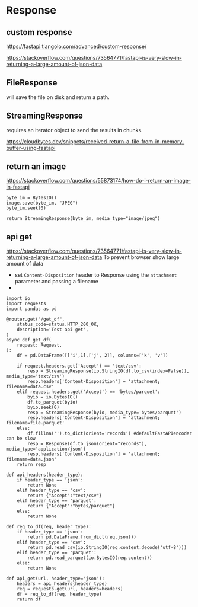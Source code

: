 # Response

## custom response
https://fastapi.tiangolo.com/advanced/custom-response/

https://stackoverflow.com/questions/73564771/fastapi-is-very-slow-in-returning-a-large-amount-of-json-data

## FileResponse
will save the file on disk and return a path.

## StreamingResponse
requires an iterator object to send the results in chunks.

https://cloudbytes.dev/snippets/received-return-a-file-from-in-memory-buffer-using-fastapi

## return an image
https://stackoverflow.com/questions/55873174/how-do-i-return-an-image-in-fastapi
```
byte_im = BytesIO()
image.save(byte_im, "JPEG")
byte_im.seek(0)

return StreamingResponse(byte_im, media_type="image/jpeg")
```

## api get
https://stackoverflow.com/questions/73564771/fastapi-is-very-slow-in-returning-a-large-amount-of-json-data
To prevent browser show large amount of data
- set `Content-Disposition` header to Response using the `attachment` parameter and passing a filename
- 
```
import io
import requests
import pandas as pd

@router.get("/get_df",
    status_code=status.HTTP_200_OK,
    description='Test api get',
)
async def get_df(
    request: Request,
):
    df = pd.DataFrame([['i',1],['j', 2]], columns=['k', 'v'])

    if request.headers.get('Accept') == 'text/csv':
        resp = StreamingResponse(io.StringIO(df.to_csv(index=False)), media_type='text/csv')
        resp.headers['Content-Disposition'] = 'attachment; filename=data.csv'
    elif request.headers.get('Accept') == 'bytes/parquet':
        byio = io.BytesIO()
        df.to_parquet(byio)
        byio.seek(0)
        resp = StreamingResponse(byio, media_type='bytes/parquet')
        resp.headers['Content-Disposition'] = 'attachment; filename=file.parquet'
    else:
        df.fillna('').to_dict(orient='records') #defaultFastAPIencoder can be slow
        resp = Response(df.to_json(orient="records"), media_type='application/json') 
        resp.headers['Content-Disposition'] = 'attachment; filename=data.json'
    return resp
    
def api_headers(header_type):
    if header_type == 'json':
        return None
    elif header_type == 'csv':
        return {"Accept":"text/csv"}
    elif header_type == 'parquet':
        return {"Accept":"bytes/parquet"}
    else:
        return None
        
def req_to_df(req, header_type):
    if header_type == 'json':
        return pd.DataFrame.from_dict(req.json())
    elif header_type == 'csv':
        return pd.read_csv(io.StringIO(req.content.decode('utf-8')))
    elif header_type == 'parquet':
        return pd.read_parquet(io.BytesIO(req.content))
    else:
        return None
        
def api_get(url, header_type='json'):
    headers = api_headers(header_type)
    req = requests.get(url, headers=headers)
    df = req_to_df(req, header_type)
    return df
```
